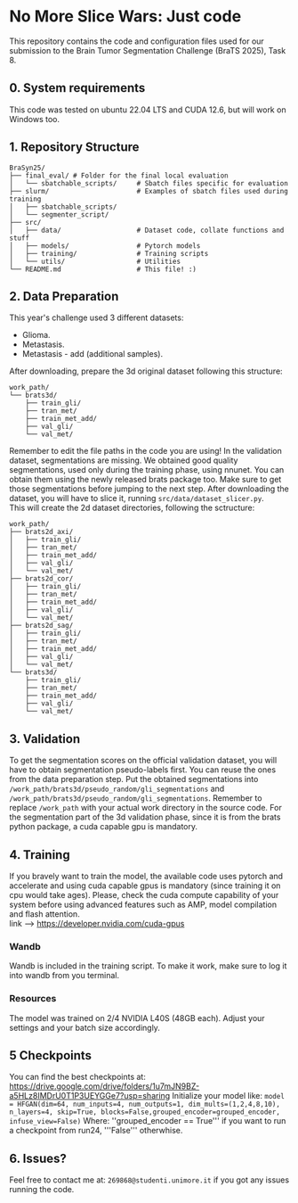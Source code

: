# No More Slice Wars: Just code
This repository contains the code and configuration files used for our submission to the 
Brain Tumor Segmentation Challenge (BraTS 2025), Task 8.
## 0. System requirements
This code was tested on ubuntu 22.04 LTS and CUDA 12.6, but will work on Windows too. 
## 1. Repository Structure

```
BraSyn25/
├── final_eval/ # Folder for the final local evaluation
│   └── sbatchable_scripts/     # Sbatch files specific for evaluation
├── slurm/                      # Examples of sbatch files used during training
│   ├── sbatchable_scripts/
│   └── segmenter_script/
├── src/
│   ├── data/                   # Dataset code, collate functions and stuff
│   ├── models/                 # Pytorch models
│   ├── training/               # Training scripts
│   └── utils/                  # Utilities
└── README.md                   # This file! :)
```

## 2. Data Preparation
This year's challenge used 3 different datasets:
- Glioma.
- Metastasis.
- Metastasis - add (additional samples).

After downloading, prepare the 3d original dataset following this structure:
```
work_path/
└── brats3d/
    ├── train_gli/                  
    ├── tran_met/                 
    ├── train_met_add/              
    ├── val_gli/              
    └── val_met/                 
```
Remember to edit the file paths in the code you are using!
In the validation dataset, segmentations are missing. We obtained good quality segmentations, 
used only during the training phase, using nnunet. You can obtain them using the newly released 
brats package too. Make sure to get those segmentations before jumping to the next step.
After downloading the dataset, you will have to slice it, running
```src/data/dataset_slicer.py```. \
This will create the 2d dataset directories, following the sctructure:

```
work_path/
├── brats2d_axi/
│   ├── train_gli/                   
│   ├── tran_met/                    
│   ├── train_met_add/               
│   ├── val_gli/             
│   └── val_met/     
├── brats2d_cor/
│   ├── train_gli/                   
│   ├── tran_met/                    
│   ├── train_met_add/               
│   ├── val_gli/             
│   └── val_met/  
├── brats2d_sag/
│   ├── train_gli/                   
│   ├── tran_met/                    
│   ├── train_met_add/               
│   ├── val_gli/             
│   └── val_met/  
└── brats3d/
    ├── train_gli/                  
    ├── tran_met/                 
    ├── train_met_add/              
    ├── val_gli/              
    └── val_met/ 
```
## 3. Validation
To get the segmentation scores on the official validation dataset, you will have to obtain 
segmentation pseudo-labels first. You can reuse the ones from the data preparation step.
Put the obtained segmentations into ```/work_path/brats3d/pseudo_random/gli_segmentations``` and 
```/work_path/brats3d/pseudo_random/gli_segmentations```. Remember to replace ```/work_path``` with your
actual work directory in the source code. For the segmentation part of the 3d validation phase, 
since it is from the brats python package, a cuda capable gpu is mandatory.

## 4. Training
If you bravely want to train the model, the available code uses pytorch and accelerate and using
cuda capable gpus is mandatory (since training it on cpu would take ages). Please, check the cuda compute
capability of your system before using advanced features such as AMP, model compilation and flash attention. \
link --> https://developer.nvidia.com/cuda-gpus 

### Wandb
Wandb is included in the training script. To make it work, make sure to log it into
wandb from you terminal.

### Resources
The model was trained on 2/4 NVIDIA L40S (48GB each). 
Adjust your settings and your batch size accordingly.

## 5 Checkpoints
You can find the best checkpoints at: https://drive.google.com/drive/folders/1u7mJN9BZ-a5HLz8IMDrU0T1P3UEYGGe7?usp=sharing
Initialize your model like:
```model = HFGAN(dim=64, num_inputs=4, num_outputs=1, dim_mults=(1,2,4,8,10), n_layers=4, skip=True, blocks=False,grouped_encoder=grouped_encoder, infuse_view=False)```
Where:
''grouped_encoder == True''' if you want to run a checkpoint from run24, '''False''' otherwhise.

## 6. Issues?
Feel free to contact me at: ```269868@studenti.unimore.it``` if you got any issues
running the code.
